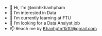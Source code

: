- 👋 Hi, I’m @minhkhanhpham
- 👀 I’m interested in Data
- 🌱 I’m currently learning at FTU
- 💞️ I’m looking for a Data Analyst job
- 📫 Reach me by Khanhptm1510@gmail.com

<!---
minhkhanhpham/minhkhanhpham is a ✨ special ✨ repository because its `README.md` (this file) appears on your GitHub profile.
You can click the Preview link to take a look at your changes.
--->
